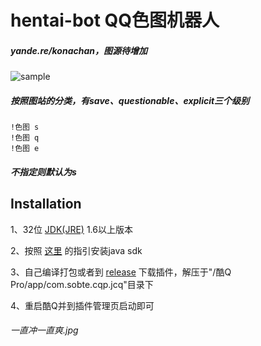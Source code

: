 # hentai-bot QQ色图机器人

##### yande.re/konachan，图源待增加

![sample](https://puu.sh/Ea7tG/ae06bece70.png)

##### 按照图站的分类，有save、questionable、explicit三个级别

```text
!色图 s
!色图 q
!色图 e
```

##### 不指定则默认为s

## Installation

1、32位 [JDK(JRE)](https://www.oracle.com/technetwork/java/javase/downloads/jdk8-downloads-2133151.html) 1.6以上版本

2、按照 [这里](https://cqp.cc/t/37318) 的指引安装java sdk

3、自己编译打包或者到 [release](https://github.com/lywbh/saifu-bot/releases) 下载插件，解压于"/酷Q Pro/app/com.sobte.cqp.jcq"目录下

4、重启酷Q并到插件管理页启动即可


###### 一直冲一直爽.jpg
